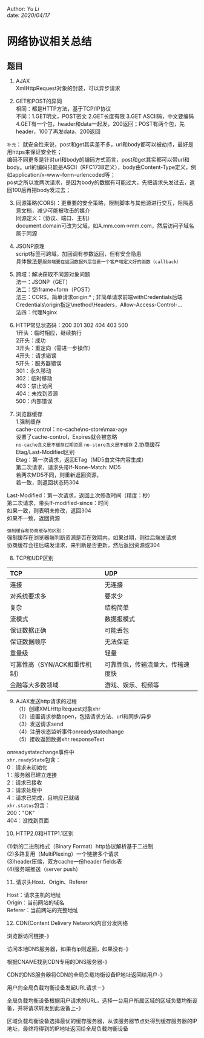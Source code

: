 Author: _Yu Li_  
date: _2020/04/17_  
  
# 网络协议相关总结  
  
## 题目  
  
1. AJAX  
XmlHttpRequest对象的封装，可以异步请求  
  
2. GET和POST的异同  
相同：都是HTTP方法，基于TCP/IP协议  
不同：1.GET明文，POST密文 2.GET长度有限 3.GET ASCII码，中文要编码 4.GET有一个包，header和data一起发，200返回；POST有两个包，先header，100了再发data，200返回 

`补充`：
就安全性来说，post和get其实差不多，url和body都可以被劫持，最好是用https来保证安全性；  
编码不同更多是针对url和body的编码方式而言，post和get其实都可以带url和body。url的编码只能是ASCII（RFC1738定义），body由Content-Type定义，例如application/x-www-form-urlencoded等；  
post之所以发两次请求，是因为body的数据有可能过大，先把请求头发过去，返回100后再把body发过去；  


3. 同源策略(CORS)：更重要的安全策略，限制脚本与其他源进行交互，阻隔恶意文档，减少可能被攻击的媒介  
同源定义：（协议、端口、主机）  
document.domain可改为父域，如A.mm.com->mm.com，然后访问子域名属于同源  
  
4. JSONP原理  
script标签可跨域，加回调有参数返回，但有安全隐患  
具体做法是`服务端要在返回数据外层包裹一个客户端定义好的函数（callback）`
  
5. 跨域：解决获取不同源对象问题  
法一：JSONP（GET）  
法二：空iframe+form（POST）  
法三：CORS，简单请求origin:* ; 非简单请求前端withCredentials后端Credentials\origin指定\method\Headers，Allow-Access-Control-...  
法四：代理Nginx  
  
6. HTTP常见状态码：200 301 302 404 403 500  
1开头：临时相应，继续执行  
2开头：成功  
3开头：重定向（需进一步操作）  
4开头：请求错误  
5开头：服务器错误  
301：永久移动  
302：临时移动  
403：禁止访问  
404：未找到资源  
500：内部错误  
  
7. 浏览器缓存  
1.强制缓存  
cache-control：no-cache\no-store\max-age  
设置了cache-control，Expires就会被忽略  
`no-cache含义是不缓存过期资源`
`no-store含义是不缓存`
2.协商缓存  
Etag/Last-Modified区别  
Etag：第一次请求，返回ETag（MD5由文件内容生成）  
第二次请求，请求头带If-None-Match: MD5  
若两次MD5不同，则重新返回资源，  
若一致，则返回状态码304  
  
Last-Modified：第一次请求，返回上次修改时间（精度：秒）  
第二次请求，带头If-modified-since：时间  
如果一致，则表明未修改，返回304  
如果不一致，返回资源  
  
`强制缓存和协商缓存的区别：`  
强制缓存在浏览器端判断资源是否在效期内，如果过期，则往后端发请求  
协商缓存会往后端发请求，来判断是否更新，然后返回资源或304  
  
8. TCP和UDP区别  

|TCP|UDP|  
|:--|:--|  
|连接|无连接|  
|对系统要求多|要求少|  
|复杂|结构简单|  
|流模式|数据报模式|  
|保证数据正确|可能丢包|  
|保证数据顺序|无法保证|  
|重量级|轻量|  
|可靠性高（SYN/ACK和重传机制）|可靠性低，传输流量大，传输速度快|
|金融等大多数领域|游戏、娱乐、视频等|
  
  
9. AJAX发送http请求的过程  
（1）创建XMLHttpRequest对象xhr  
（2）设置请求参数open，包括请求方法、url和同步/异步  
（3）发送请求send  
（4）注册状态监听事件onreadystatechange  
（5）接收返回数据xhr.responseText  

onreadystatechange事件中  
`xhr.readyState`包含：  
0：请求未初始化  
1：服务器已建立连接  
2：请求已接收  
3：请求处理中  
4：请求已完成，且响应已就绪  
`xhr.status`包含：  
200："OK"  
404：没找到页面  

10. HTTP2.0和HTTP1.1区别

(1)新的二进制格式（Binary Format）http协议解析基于二进制  
(2)多路复用（MultiPlexing）一个链接多个请求  
(3)header压缩，双方cache一份header fields表  
(4)服务端推送（server push）　

11. 请求头Host、Origin、Referer

Host：请求主机的地址  
Origin：当前网站的域名  
Referer：当前网站的完整地址

12. CDN(Content Delivery Network)内容分发网络

浏览器访问链接-》

访问本地DNS服务器，如果有ip则返回，如果没有-》

根据CNAME找到CDN专用的DNS服务器-》

CDN的DNS服务器将CDN的全局负载均衡设备IP地址返回给用户-》

用户向全局负载均衡设备发起URL请求－》

全局负载均衡设备根据用户请求的URL，选择一台用户所属区域的区域负载均衡设备，并将请求转发到此设备上-》

区域负载均衡设备选择最优的缓存服务器，从该服务器节点处得到缓存服务器的IP地址，最终将得到的IP地址返回给全局负载均衡设备